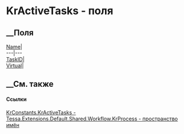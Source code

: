 # KrActiveTasks - поля
##  __Поля
[Name](F_Tessa_Extensions_Default_Shared_Workflow_KrProcess_KrConstants_KrActiveTasks_Name.htm)|  
---|---  
[TaskID](F_Tessa_Extensions_Default_Shared_Workflow_KrProcess_KrConstants_KrActiveTasks_TaskID.htm)|  
[Virtual](F_Tessa_Extensions_Default_Shared_Workflow_KrProcess_KrConstants_KrActiveTasks_Virtual.htm)|  
## __См. также
#### Ссылки
[KrConstants.KrActiveTasks -
](T_Tessa_Extensions_Default_Shared_Workflow_KrProcess_KrConstants_KrActiveTasks.htm)
[Tessa.Extensions.Default.Shared.Workflow.KrProcess - пространство
имён](N_Tessa_Extensions_Default_Shared_Workflow_KrProcess.htm)
